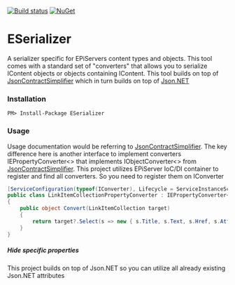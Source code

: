 [![Build status](https://ci.appveyor.com/api/projects/status/gg99gx59nlb493hb?svg=true)](https://ci.appveyor.com/project/lillheaton/eserializer)
[![NuGet](https://img.shields.io/nuget/v/ESerializer.svg)](https://www.nuget.org/packages/ESerializer/)

# ESerializer
A serializer specific for EPiServers content types and objects. This tool comes with a standard set of "converters" that allows you to serialize IContent objects or objects containing IContent.
This tool builds on top of [JsonContractSimplifier](https://github.com/lillheaton/JsonContractSimplifier) which in turn builds on top of [Json.NET](https://www.newtonsoft.com/json/)

### Installation
    PM> Install-Package ESerializer

### Usage
Usage documentation would be referring to [JsonContractSimplifier](https://github.com/lillheaton/JsonContractSimplifier). 
The key difference here is another interface to implement converters IEPropertyConverter<> that implements IObjectConverter<> from [JsonContractSimplifier](https://github.com/lillheaton/JsonContractSimplifier).
This project utilizes EPiServer IoC/DI container to register and find all converters. So you need to register them on IConverter

```C#
[ServiceConfiguration(typeof(IConverter), Lifecycle = ServiceInstanceScope.Singleton)]
public class LinkItemCollectionPropertyConverter : IEPropertyConverter<LinkItemCollection>
{
    public object Convert(LinkItemCollection target)
    {
        return target?.Select(s => new { s.Title, s.Text, s.Href, s.Attributes, s.Target }).ToArray();
    }
}
```

##### Hide specific properties
This project builds on top of Json.NET so you can utilize all already existing Json.NET attributes


